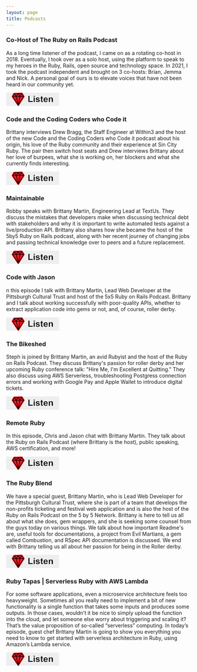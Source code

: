```yaml
---
layout: page
title: Podcasts
---
```


### Co-Host of The Ruby on Rails Podcast

As a long time listener of the podcast, I came on as a rotating co-host in 2018. Eventually, I took over as a solo 
host, using the platform to speak to my heroes in the Ruby, Rails, open source and technology space. In 2021, I took
the podcast independent and brought on 3 co-hosts: Brian, Jemma and Nick. A personal goal of ours is to elevate voices 
that have not been heard in our community yet.

<a href="http://therubyonrailspodcast.com">
 <img alt="Listen" src="images/listen.png" target="_blank">
</a>

### Code and the Coding Coders who Code it

Brittany interviews Drew Bragg, the Staff Engineer at Within3 and the host of the new Code and the Coding Coders who 
Code it podcast about his origin, his love of the Ruby community and their experience at Sin City Ruby. The pair then 
switch host seats and Drew interviews Brittany about her love of burpees, what she is working on, her blockers and 
what she currently finds interesting. 

<a href="https://podcast.drbragg.dev/episodes/episode-4-brittany-martin/">
 <img alt="Listen" src="images/listen.png" target="_blank">
</a>

### Maintainable

Robby speaks with Brittany Martin, Engineering Lead at TextUs. They discuss the mistakes that developers make when 
discussing technical debt with stakeholders and why it is important to write automated tests against a live/production 
API. Brittany also shares how she became the host of the 5by5 Ruby on Rails podcast, along with her recent journey of 
changing jobs and passing technical knowledge over to peers and a future replacement.

<a href="https://maintainable.fm/episodes/brittany-martin-how-to-quit-your-job-and-leave-your-code-in-good-hands">
 <img alt="Listen" src="images/listen.png" target="_blank">
</a>

### Code with Jason

n this episode I talk with Brittany Martin, Lead Web Developer at the Pittsburgh Cultural Trust and host of the 5x5 
Ruby on Rails Podcast. Brittany and I talk about working successfully with poor-quality APIs, whether to extract 
application code into gems or not, and, of course, roller derby.

<a href="https://www.codewithjason.com/podcast/9478261-054-third-party-apis-refactoring-and-roller-derby-with-brittany-martin//">
 <img alt="Listen" src="images/listen.png" target="_blank">
</a>

### The Bikeshed

Steph is joined by Brittany Martin, an avid Rubyist and the host of the Ruby on Rails Podcast. They discuss 
Brittany's passion for roller derby and her upcoming Ruby conference talk: "Hire Me, I'm Excellent at Quitting." 
They also discuss using AWS Serverless, troubleshooting Postgress connection errors and working with Google Pay and 
Apple Wallet to introduce digital tickets.

<a href="https://bikeshed.fm/episodes/218">
 <img alt="Listen" src="images/listen.png" target="_blank">
</a>

### Remote Ruby

In this episode, Chris and Jason chat with Brittany Martin. They talk about the Ruby on Rails Podcast 
(where Brittany is the host), public speaking, AWS certification, and more!

<a href="https://remoteruby.transistor.fm/19">
 <img alt="Listen" src="images/listen.png" target="_blank">
</a>

### The Ruby Blend

We have a special guest, Brittany Martin, who is Lead Web Developer for the Pittsburgh Cultural Trust, where she is 
part of a team that develops the non-profits ticketing and festival web application and is also the host of the Ruby on 
Rails Podcast on the 5 by 5 Network. Brittany is here to tell us all about what she does, gem wrappers, and she is 
seeking some counsel from the guys today on various things. We talk about how important Readme's are, useful tools for 
documentations, a project from Evil Martians, a gem called Combustion, and RSpec API documentation is discussed. We 
end with Brittany telling us all about her passion for being in the Roller derby.

<a href="https://rubyblend.transistor.fm/episodes/episode-17-open-sourcing-a-ruby-gem-with-brittany-martin">
 <img alt="Listen" src="images/listen.png" target="_blank">
</a>

### Ruby Tapas | Serverless Ruby with AWS Lambda

For some software applications, even a microservice architecture feels too heavyweight. Sometimes all you really need to implement a bit of new functionality is a single function that takes some inputs and produces some outputs. In those cases, wouldn’t it be nice to simply upload the function into the cloud, and let someone else worry about triggering and scaling it? That’s the value proposition of so-called “serverless” computing. In today’s episode, guest chef Brittany Martin is going to show you everything you need to know to get started with serverless architecture in Ruby, using Amazon’s Lambda service. 

<a href="https://www.rubytapas.com/2019/03/11/serverless-ruby-with-aws-lambda/">
 <img alt="Listen" src="images/listen.png" target="_blank">
</a>		
		
		


